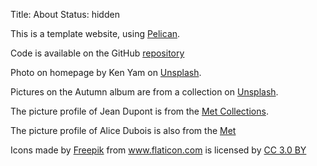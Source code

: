 Title: About
Status: hidden

This is a template website, using [Pelican](http://docs.getpelican.com/en/3.6.3/index.html).

Code is available on the GitHub [repository](https://github.com/otso-andersen/shoebill-template-pelican)

Photo on homepage by Ken Yam on [Unsplash](https://unsplash.com/photos/envKxbTUKh8).

Pictures on the Autumn album are from a collection on [Unsplash](https://unsplash.com/collections/3356534/collection-194-unsplash-archive).

The picture profile of Jean Dupont is from the [Met Collections](https://www.metmuseum.org/art/collection/search/435888?searchField=All&amp;sortBy=relevance&amp;deptids=11&amp;high=on&amp;ft=*&amp;offset=0&amp;rpp=20&amp;pos=8).

The picture profile of Alice Dubois is also from the [Met](https://www.metmuseum.org/art/collection/search/438098?searchField=All&amp;sortBy=relevance&amp;deptids=11&amp;ft=woman+portrait&amp;offset=176&amp;rpp=80&amp;pos=219)

<div>Icons made by <a href="http://www.freepik.com" title="Freepik">Freepik</a> from <a href="https://www.flaticon.com/" title="Flaticon">www.flaticon.com</a> is licensed by <a href="http://creativecommons.org/licenses/by/3.0/" title="Creative Commons BY 3.0" target="_blank">CC 3.0 BY</a></div>



